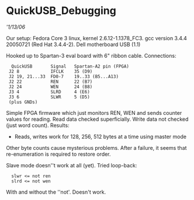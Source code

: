 # QuickUSB_Debugging
_'1/13/06_

Our setup:   Fedora Core 3 linux, kernel 2.6.12-1.1378_FC3.
gcc version 3.4.4 20050721 (Red Hat 3.4.4-2).
Dell motherboard USB (1.1)

Hooked up to Spartan-3 eval board with 6" ribbon cable.  Connections:

```
  QuickUSB       Signal   Spartan-A2 pin (FPGA)
 J2 8            IFCLK    35 (D9)
 J2 19, 21...33  FD0-7    19..33 (B5...A13)
 J2 22           REN      22 (B7)
 J2 24           WEN      24 (B8)
 J3 4            SLRD     4 (E6)
 J3 6            SLWR     5 (D5)
 (plus GNDs)

```

Simple FPGA firmware which just monitors REN, WEN and sends counter values for reading.
Read data checked superficially.  Write data not checked (just word count).
Results:

 * Reads, writes work for 128, 256, 512 bytes at a time using master mode

Other byte counts cause mysterious problems.  After a failure, it seems that
re-enumeration is required to restore order.

Slave mode doesn''t work at all (yet).  Tried loop-back:

```
  slwr <= not ren
  slrd <= not wen

```
With and without the ''not'.  Doesn't work.


